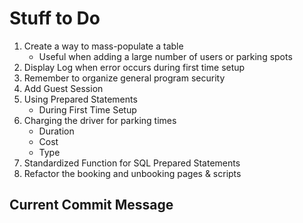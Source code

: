 # Stuff to Do

1. Create a way to mass-populate a table
    - Useful when adding a large number of users or parking spots
2. Display Log when error occurs during first time setup
3. Remember to organize general program security
4. Add Guest Session
5. Using Prepared Statements
    - During First Time Setup
6. Charging the driver for parking times
    - Duration
    - Cost
    - Type
7. Standardized Function for SQL Prepared Statements
8. Refactor the booking and unbooking pages & scripts

## Current Commit Message
